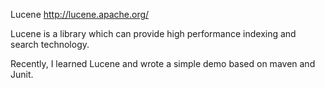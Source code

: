 Lucene
http://lucene.apache.org/

Lucene is a library which can provide high performance indexing and search technology.

Recently, I learned Lucene and wrote a simple demo based on maven and Junit.